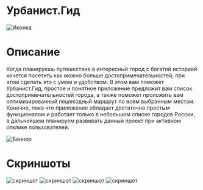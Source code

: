 # Урбанист.Гид
![Иконка](https://github.com/LukianBat/urbanist-guide/blob/master/Group%202%20(1).png)
# Описание
Когда планируешь путешествие в интересный город с богатой историей хочется посетить как можно больше достопримечательностей, при этом сделать это с умом и удобством. В этом вам поможет Урбанист.Гид, простое и понятное приложение предложит вам список достопримечательностей города, а также поможет проложить вам оптимизированный пешеходный маршрут по всем выбранным местам.
Конечно, пока что приложение обладает достаточно простым функционалом и работает только в небольшом списке городов России, в дальнейшем планируем развивать данный проект при активном отклике пользователей.  

![Баннер](https://github.com/LukianBat/urbanist-guide/blob/master/Group%204.png)  

# Скриншоты
![скриншот](https://github.com/LukianBat/urbanist-guide/blob/master/Screenshot_20190822-185228.png)
![скриншот](https://github.com/LukianBat/urbanist-guide/blob/master/Screenshot_20190822-232352.png)
![скриншот](https://github.com/LukianBat/urbanist-guide/blob/master/Screenshot_20190822-232407.png)
![скриншот](https://github.com/LukianBat/urbanist-guide/blob/master/Screenshot_20190822-232445.png)
